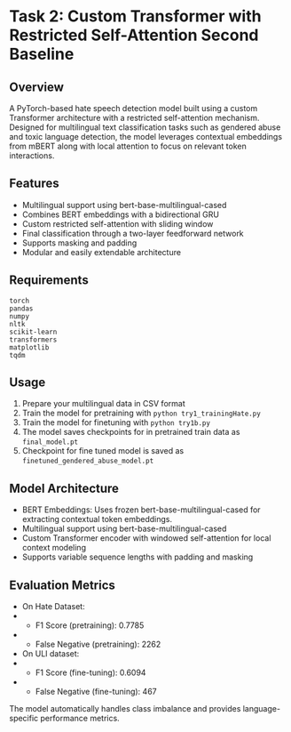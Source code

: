 # Task 2: Custom Transformer with Restricted Self-Attention Second Baseline
 
## Overview
A PyTorch-based hate speech detection model built using a custom Transformer architecture with a restricted self-attention mechanism. Designed for multilingual text classification tasks such as gendered abuse and toxic language detection, the model leverages contextual embeddings from mBERT along with local attention to focus on relevant token interactions.

## Features
- Multilingual support using bert-base-multilingual-cased
- Combines BERT embeddings with a bidirectional GRU
- Custom restricted self-attention with sliding window
- Final classification through a two-layer feedforward network
- Supports masking and padding
- Modular and easily extendable architecture

## Requirements
```
torch
pandas
numpy
nltk
scikit-learn
transformers
matplotlib
tqdm
```
## Usage
1. Prepare your multilingual data in CSV format
2. Train the model for pretraining with `python try1_trainingHate.py`
3. Train the model for finetuning with `python try1b.py`
4. The model saves checkpoints for in pretrained train data as `final_model.pt`
5. Checkpoint for fine tuned model is saved as `finetuned_gendered_abuse_model.pt`

## Model Architecture
- BERT Embeddings: Uses frozen bert-base-multilingual-cased for extracting contextual token embeddings.
- Multilingual support using bert-base-multilingual-cased
- Custom Transformer encoder with windowed self-attention for local context modeling
- Supports variable sequence lengths with padding and masking

## Evaluation Metrics
- On Hate Dataset:
- - F1 Score (pretraining): 0.7785
- - False Negative (pretraining): 2262
- On ULI dataset:
- - F1 Score (fine-tuning): 0.6094
- - False Negative (fine-tuning): 467

The model automatically handles class imbalance and provides language-specific performance metrics.
